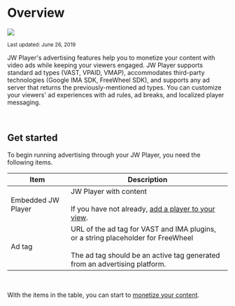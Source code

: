 # Overview

<img src="https://img.shields.io/badge/SDK-iOS%20v3-0AAC29.svg?logo=apple">

<sup>Last updated: June 26, 2019</sup>

JW Player's advertising features help you to monetize your content with video ads while keeping your viewers engaged. JW Player supports standard ad types (VAST, VPAID, VMAP), accommodates third-party technologies (Google IMA SDK, FreeWheel SDK), and supports any ad server that returns the previously-mentioned ad types. You can customize your viewers' ad experiences with ad rules, ad breaks, and localized player messaging.

<br/>

## Get started

To begin running advertising through your JW Player, you need the following items.

| Item | Description |
| --- | --- |
| Embedded JW Player | JW Player with content<br/><br/>If you have not already, [add a player to your view](../../getting-started/add-a-player-to-your-view).|
| Ad tag | URL of the ad tag for VAST and IMA plugins, or a string placeholder for FreeWheel<br/><br/>The ad tag should be an active tag generated from an advertising platform. |

<br/> 

With the items in the table, you can start to [monetize your content](../monetize-your-content-ios).